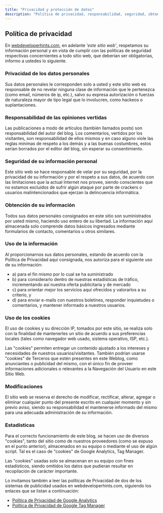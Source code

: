 ```yaml
---
title: "Privacidad y protección de datos"
description: "Política de privacidad, responsabilidad, seguridad, obtención, uso y protección de datos"
---
```


## Política de privacidad

En [webdeveloperhints.com](https://webdeveloperhints.com), en adelante *'este sitio web'*, respetamos su información personal y en vista de cumplir con las políticas de seguridad respectivas concernientes a todo sitio web, que deberían ser obligatorias, informo a ustedes lo siguiente.

### Privacidad de los datos personales

Sus datos personales le corresponden solo a usted y este sitio web es responsable de no revelar ninguna clase de información que le pertenezca (como email, números de ip, etc.), salvo su expresa autorización o fuerzas de naturaleza mayor de tipo legal que lo involucren, como hackeos o suplantaciones.

### Responsabilidad de las opiniones vertidas

Las publicaciones a modo de artículos (también llamados posts) son responsabilidad del autor del blog. Los comentarios, vertidos por los visitantes, son responsabilidad de ellos mismos y en caso alguno viole las reglas mínimas de respeto a los demás y a las buenas costumbres, estos serían borrados por el editor del blog, sin esperar su consentimiento.

### Seguridad de su información personal

Este sitio web se hace responsable de velar por su seguridad, por la privacidad de su información y por el respeto a sus datos, de acuerdo con las limitaciones que la actual Internet nos provee, siendo conscientes que no estamos excluidos de sufrir algún ataque por parte de crackers o usuarios malintencionados que ejerzan la delincuencia informática.

### Obtención de su información

Todos sus datos personales consignados en este sitio son suministrados por usted mismo, haciendo uso entero de su libertad. La información aquí almacenada solo comprende datos básicos ingresados mediante formularios de contacto, comentarios u otros similares.

### Uso de la información

Al proporcionarnos sus datos personales, estando de acuerdo con la Política de Privacidad aquí consignada, nos autoriza para el siguiente uso de su información:

- a) para el fin mismo por lo cual se ha suministrado
- b) para considerarlo dentro de nuestras estadísticas de tráfico, incrementando así nuestra oferta publicitaria y de mercado
- c) para orientar mejor los servicios aquí ofrecidos y valorarlos a su criterio, y
- d) para enviar e-mails con nuestros boletines, responder inquietudes o comentarios, y mantener informado a nuestros usuarios.

### Uso de los cookies

El uso de cookies y su dirección IP, tomados por este sitio, se realiza solo con la finalidad de mantenerles un sitio de acuerdo a sus preferencias locales (tales como navegador web usado, sistema operativo, ISP, etc.).

Las "cookies" permiten entregar un contenido ajustado a los intereses y necesidades de nuestros usuarios/visitantes. También podrían usarse "cookies" de Terceros que estén presentes en este Weblog, como anunciantes o publicidad del mismo, con el único fin de proveer informaciones adicionales o relevantes a la Navegación del Usuario en este Sitio Web.

### Modificaciones

El sitio web se reserva el derecho de modificar, rectificar, alterar, agregar o eliminar cualquier punto del presente escrito en cualquier momento y sin previo aviso, siendo su responsabilidad el mantenerse informado del mismo para una adecuada administración de su información.

### Estadísticas

Para el correcto funcionamiento de este blog, se hacen uso de diversos "cookies", tanto del sitio como de nuestros proveedores (como se expuso en el punto anterior), almacenados en su equipo o mediante el uso de algún script. Tal es el caso de "cookies" de Google Analytics, Tag Manager.

Las "cookies" usadas solo se almacenan en su equipo con fines estadísticos, siendo omitidos los datos que pudieran resultar en recopilación de carácter importante.

Lo invitamos también a leer las políticas de Privacidad de dos de los sistemas de publicidad usados en webdeveloperhints.com, siguiendo los enlaces que se listan a continuación:

- [Política de Privacidad de Google Analytics](http://www.google.com/intl/es_ALL/privacypolicy.html)
- [Política de Privacidad de Google Tag Manager](https://www.google.com/analytics/tag-manager/use-policy/)
